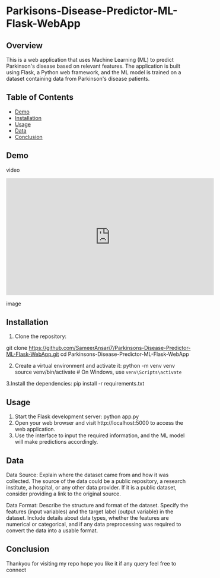 # Parkisons-Disease-Predictor-ML-Flask-WebApp

## Overview

This is a web application that uses Machine Learning (ML) to predict Parkinson's disease based on relevant features. The application is built using Flask, a Python web framework, and the ML model is trained on a dataset containing data from Parkinson's disease patients.

## Table of Contents

- [Demo](#demo)
- [Installation](#installation)
- [Usage](#usage)
- [Data](#data)
- [Conclusion](#conclusion)

## Demo

video 
<iframe width="560" height="315" src="https://www.youtube.com/embed/mvOSEGD8eOw" frameborder="0" allow="accelerometer; autoplay; clipboard-write; encrypted-media; gyroscope; picture-in-picture" allowfullscreen></iframe>

image

## Installation

1. Clone the repository:

git clone https://github.com/SameerAnsari7/Parkinsons-Disease-Predictor-ML-Flask-WebApp.git
cd Parkinsons-Disease-Predictor-ML-Flask-WebApp

2. Create a virtual environment and activate it:
python -m venv venv
source venv/bin/activate  # On Windows, use `venv\Scripts\activate`

3.Install the dependencies:
pip install -r requirements.txt

## Usage
1. Start the Flask development server:
  python app.py
2. Open your web browser and visit http://localhost:5000 to access the web application.
3. Use the interface to input the required information, and the ML model will make predictions accordingly.

## Data

Data Source:
Explain where the dataset came from and how it was collected. The source of the data could be a public repository, a research institute, a hospital, or any other data provider. If it is a public dataset, consider providing a link to the original source.

Data Format:
Describe the structure and format of the dataset. Specify the features (input variables) and the target label (output variable) in the dataset. Include details about data types, whether the features are numerical or categorical, and if any data preprocessing was required to convert the data into a usable format.

## Conclusion
  Thankyou for visiting my repo hope you like it if any query feel free to connect
